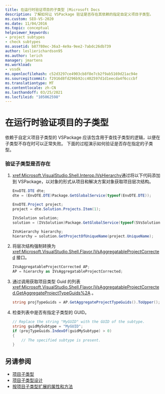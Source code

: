 ```yaml
---
title: 在运行时验证项目的子类型 |Microsoft Docs
description: 了解如何让 VSPackage 验证是否存在其依赖的指定自定义项目子类型。
ms.custom: SEO-VS-2020
ms.date: 11/04/2016
ms.topic: conceptual
helpviewer_keywords:
- project subtypes
- check subtypes
ms.assetid: b87780ec-36a3-4e9a-9ee2-7abdc26db739
author: leslierichardson95
ms.author: lerich
manager: jmartens
ms.workload:
- vssdk
ms.openlocfilehash: c52d3297ce4903cb8f8e7cb2f9ab5169d21ac94e
ms.sourcegitcommit: f2916d8fd296b92cc402597d1d1eecda4f6cccbf
ms.translationtype: MT
ms.contentlocale: zh-CN
ms.lasthandoff: 03/25/2021
ms.locfileid: "105062598"
---
```

# <a name="verify-subtypes-of-a-project-at-run-time"></a>在运行时验证项目的子类型
依赖于自定义项目子类型的 VSPackage 应该包含用于查找子类型的逻辑，以便在子类型不存在时可以正常失败。 下面的过程演示如何验证是否存在指定的子类型。

### <a name="to-verify-the-presence-of-a-subtype"></a>验证子类型是否存在

1. <xref:Microsoft.VisualStudio.Shell.Interop.IVsHierarchy>通过将以下代码添加到 VSPackage，以对象的形式从项目和解决方案对象获取项目层次结构。

    ```csharp
    EnvDTE.DTE dte;
    dte = (EnvDTE.DTE)Package.GetGlobalService(typeof(EnvDTE.DTE));

    EnvDTE.Project project;
    project = dte.Solution.Projects.Item(1);

    IVsSolution solution;
    solution = (IVsSolution)Package.GetGlobalService(typeof(SVsSolution));

    IVsHierarchy hierarchy;
    hierarchy = solution.GetProjectOfUniqueName(project.UniqueName);

    ```

2. 将层次结构强制转换为 <xref:Microsoft.VisualStudio.Shell.Flavor.IVsAggregatableProjectCorrected> 接口。

    ```csharp
    IVsAggregatableProjectCorrected AP;
    AP = hierarchy as IVsAggregatableProjectCorrected;

    ```

3. 通过调用获取项目类型 Guid 的列表 <xref:Microsoft.VisualStudio.Shell.Flavor.IVsAggregatableProjectCorrected.GetAggregateProjectTypeGuids%2A> 。

    ```csharp
    string projTypeGuids = AP.GetAggregateProjectTypeGuids().ToUpper();

    ```

4. 检查列表中是否有指定子类型的 GUID。

    ```csharp
    // Replace the string "MyGUID" with the GUID of the subtype.
    string guidMySubtype = "MyGUID";
    if (projTypeGuids.IndexOf(guidMySubtype) > 0)
    {
        // The specified subtype is present.
    }
    ```

## <a name="see-also"></a>另请参阅
- [项目子类型](../extensibility/internals/project-subtypes.md)
- [项目子类型设计](../extensibility/internals/project-subtypes-design.md)
- [按项目子类型扩展的属性和方法](../extensibility/internals/properties-and-methods-extended-by-project-subtypes.md)
